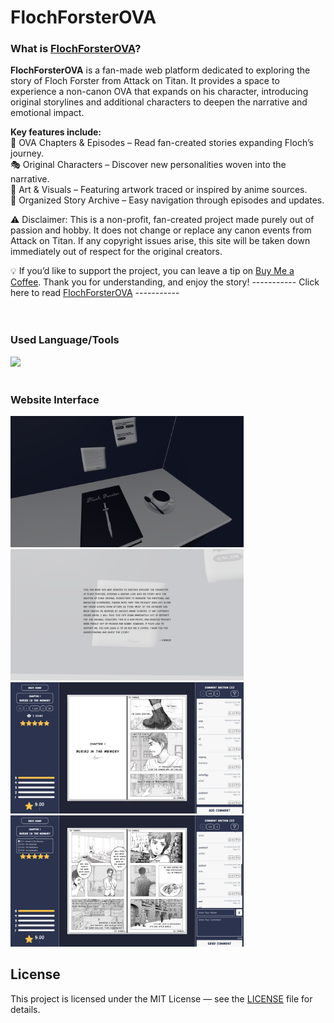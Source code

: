 # FlochForsterOVA

### What is [FlochForsterOVA](https://flochova-ca6b7.web.app/)?
**FlochForsterOVA** is a fan-made web platform dedicated to exploring the story of Floch Forster from Attack on Titan. It provides a space to experience a non-canon OVA that expands on his character, introducing original storylines and additional characters to deepen the narrative and emotional impact.

**Key features include:**  
📖 OVA Chapters & Episodes – Read fan-created stories expanding Floch’s journey.  
🎭 Original Characters – Discover new personalities woven into the narrative.  
🎨 Art & Visuals – Featuring artwork traced or inspired by anime sources.  
📂 Organized Story Archive – Easy navigation through episodes and updates.  

⚠️ Disclaimer: This is a non-profit, fan-created project made purely out of passion and hobby. It does not change or replace any canon events from Attack on Titan. If any copyright issues arise, this site will be taken down immediately out of respect for the original creators.

💡 If you’d like to support the project, you can leave a tip on [Buy Me a Coffee](https://coff.ee/kimmue).
Thank you for understanding, and enjoy the story!
----------- Click here to read [FlochForsterOVA](https://flochova-ca6b7.web.app/) ----------- 
<br>
<br>
<br>

### Used Language/Tools
<div>
  <a href="https://skillicons.dev">
    <img src="https://skillicons.dev/icons?i=html,css,javascript,react,tailwind,threejs,firebase" />
  </a>
</div>
<br>  

### Website Interface
<div>
  <img src="./illustrated/UI1.png"  title="UI" height="210"/>
  <img src="./illustrated/UI2.png"  title="UI" height="210"/>
  <img src="./illustrated/UI3.png"  title="UI" height="210"/>
  <img src="./illustrated/UI4.png"  title="UI" height="210"/>
</div>

## License
This project is licensed under the MIT License — see the [LICENSE](LICENSE) file for details.
